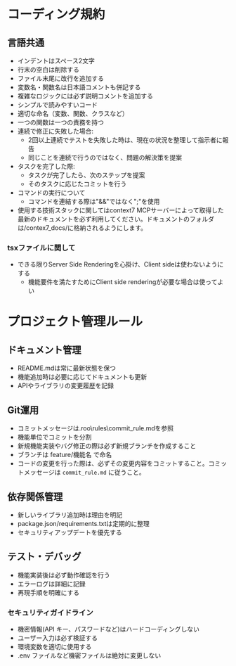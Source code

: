 # コーディング規約

## 言語共通
- インデントはスペース2文字
- 行末の空白は削除する
- ファイル末尾に改行を追加する
- 変数名・関数名は日本語コメントも併記する
- 複雑なロジックには必ず説明コメントを追加する
- シンプルで読みやすいコード
- 適切な命名（変数、関数、クラスなど）
- 一つの関数は一つの責務を持つ
- 連続で修正に失敗した場合:
    - 2回以上連続でテストを失敗した時は、現在の状況を整理して指示者に報告
    - 同じことを連続で行うのではなく、問題の解決策を提案
- タスクを完了した際:
    - タスクが完了したら、次のステップを提案
    - そのタスクに応じたコミットを行う
- コマンドの実行について
    - コマンドを連結する際は"&&"ではなく";"を使用
- 使用する技術スタックに関してはcontext7 MCPサーバーによって取得した最新のドキュメントを必ず利用してください。ドキュメントのフォルダは/contex7_docs/に格納されるようにします。

### tsxファイルに関して
- できる限りServer Side Renderingを心掛け、Client sideは使わないようにする
  - 機能要件を満たすためにClient side renderingが必要な場合は使ってよい

# プロジェクト管理ルール

## ドキュメント管理
- README.mdは常に最新状態を保つ
- 機能追加時は必要に応じてドキュメントも更新
- APIやライブラリの変更履歴を記録

## Git運用
- コミットメッセージは.roo\rules\commit_rule.mdを参照
- 機能単位でコミットを分割
- 新規機能実装やバグ修正の際は必ず新規ブランチを作成すること
- ブランチは feature/機能名 で命名
- コードの変更を行った際は、必ずその変更内容をコミットすること。コミットメッセージは `commit_rule.md` に従うこと。

## 依存関係管理
- 新しいライブラリ追加時は理由を明記
- package.json/requirements.txtは定期的に整理
- セキュリティアップデートを優先する

## テスト・デバッグ
- 機能実装後は必ず動作確認を行う
- エラーログは詳細に記録
- 再現手順を明確にする

### セキュリティガイドライン
- 機密情報(API キー、パスワードなど)はハードコーディングしない
- ユーザー入力は必ず検証する
- 環境変数を適切に使用する
- .env ファイルなど機密ファイルは絶対に変更しない